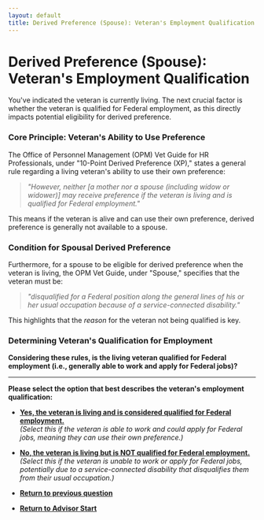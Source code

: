 ```yaml
---
layout: default
title: Derived Preference (Spouse): Veteran's Employment Qualification
---
```


# Derived Preference (Spouse): Veteran's Employment Qualification

You've indicated the veteran is currently living. The next crucial factor is whether the veteran is qualified for Federal employment, as this directly impacts potential eligibility for derived preference.

### Core Principle: Veteran's Ability to Use Preference

The Office of Personnel Management (OPM) Vet Guide for HR Professionals, under "10-Point Derived Preference (XP)," states a general rule regarding a living veteran's ability to use their own preference:

> *"However, neither [a mother nor a spouse (including widow or widower)] may receive preference if the veteran is living and is qualified for Federal employment."*

This means if the veteran is alive and can use their own preference, derived preference is generally not available to a spouse.

### Condition for Spousal Derived Preference

Furthermore, for a spouse to be eligible for derived preference when the veteran is living, the OPM Vet Guide, under "Spouse," specifies that the veteran must be:

> *"disqualified for a Federal position along the general lines of his or her usual occupation because of a service-connected disability."*

This highlights that the *reason* for the veteran not being qualified is key.

### Determining Veteran's Qualification for Employment

**Considering these rules, is the living veteran qualified for Federal employment (i.e., generally able to work and apply for Federal jobs)?**

---

**Please select the option that best describes the veteran's employment qualification:**

*   [**Yes, the veteran is living and is considered qualified for Federal employment.**](./ineligible_derived_spouse_vetqualified.md)
    <br>*(Select this if the veteran is able to work and could apply for Federal jobs, meaning they can use their own preference.)*

*   [**No, the veteran is living but is NOT qualified for Federal employment.**](./derived_spouse_vetdisabilityreason.md)
    <br>*(Select this if the veteran is unable to work or apply for Federal jobs, potentially due to a service-connected disability that disqualifies them from their usual occupation.)*

*   [**Return to previous question**](./derived_spouse_vetliving.md)
*   [**Return to Advisor Start**](./start.md)
